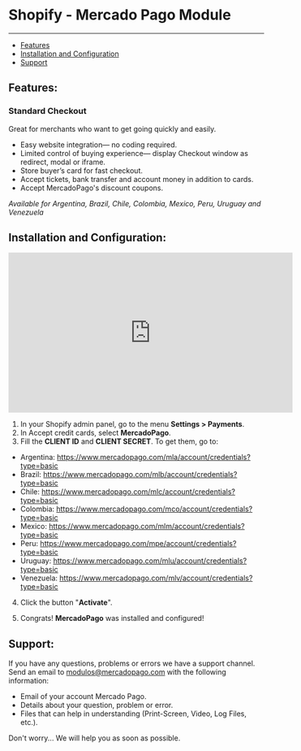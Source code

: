 # Shopify - Mercado Pago Module
---

* [Features](#Features)
* [Installation and Configuration](#Install-and-Configuration)
* [Support](#Support)

<a name="Features"></a>
## Features: ##

### Standard Checkout

Great for merchants who want to get going quickly and easily.

* Easy website integration— no coding required.
* Limited control of buying experience— display Checkout window as redirect, modal or iframe.
* Store buyer’s card for fast checkout.
* Accept tickets, bank transfer and account money in addition to cards.
* Accept MercadoPago's discount coupons.

_Available for Argentina, Brazil, Chile, Colombia, Mexico, Peru, Uruguay and Venezuela_

<a name="Install-and-Configuration"></a>
## Installation and Configuration: ##

<iframe width="560" height="315" src="https://www.youtube.com/embed/ZLINrH8WB0A" frameborder="0" allowfullscreen=""></iframe>

1. In your Shopify admin panel, go to the menu **Settings > Payments**.
2. In Accept credit cards, select **MercadoPago**.
3. Fill the **CLIENT ID** and **CLIENT SECRET**. To get them, go to:

  * Argentina: https://www.mercadopago.com/mla/account/credentials?type=basic
  * Brazil: https://www.mercadopago.com/mlb/account/credentials?type=basic
  * Chile: https://www.mercadopago.com/mlc/account/credentials?type=basic
  * Colombia: https://www.mercadopago.com/mco/account/credentials?type=basic
  * Mexico: https://www.mercadopago.com/mlm/account/credentials?type=basic
  * Peru: https://www.mercadopago.com/mpe/account/credentials?type=basic
  * Uruguay: https://www.mercadopago.com/mlu/account/credentials?type=basic
  * Venezuela: https://www.mercadopago.com/mlv/account/credentials?type=basic

4. Click the button "**Activate**".

5. Congrats! **MercadoPago** was installed and configured!


<a name="Support"></a>
## Support: ##

If you have any questions, problems or errors we have a support channel. Send an email to modulos@mercadopago.com with the following information:

* Email of your account Mercado Pago.
* Details about your question, problem or error.
* Files that can help in understanding (Print-Screen, Video, Log Files, etc.).

Don't worry... We will help you as soon as possible.